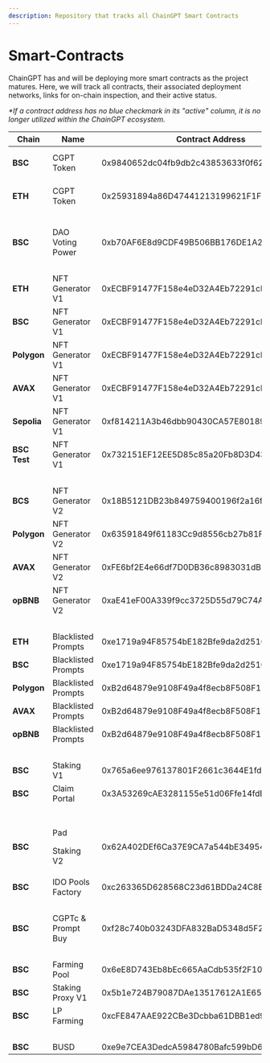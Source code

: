 ```yaml
---
description: Repository that tracks all ChainGPT Smart Contracts
---
```


# Smart-Contracts

ChainGPT has and will be deploying more smart contracts as the project matures. Here, we will track all contracts, their associated deployment networks, links for on-chain inspection, and their active status.

&#x20; _\*If a contract address has no blue checkmark in its "active" column, it is no longer utilized within the ChainGPT ecosystem._

<table><thead><tr><th width="116">Chain</th><th width="126">Name</th><th width="251">Contract Address</th><th>Links</th><th data-type="checkbox">Active</th></tr></thead><tbody><tr><td><strong>BSC</strong></td><td>CGPT Token</td><td>0x9840652dc04fb9db2c43853633f0f62be6f00f98</td><td>GitHub - Audit</td><td>true</td></tr><tr><td><strong>ETH</strong></td><td>CGPT Token</td><td>0x25931894a86D47441213199621F1F2994e1c39Aa</td><td>GitHub - Audit</td><td>true</td></tr><tr><td></td><td></td><td></td><td></td><td>false</td></tr><tr><td><strong>BSC</strong></td><td>DAO Voting Power</td><td>0xb70AF6E8d9CDF49B506BB176DE1A245e96EaB54c</td><td>GitHub - Audit</td><td>true</td></tr><tr><td></td><td></td><td></td><td></td><td>false</td></tr><tr><td><strong>ETH</strong></td><td>NFT Generator V1</td><td>0xECBF91477F158e4eD32A4Eb72291cD7eE61C07cB</td><td>GitHub - Audit</td><td>true</td></tr><tr><td><strong>BSC</strong></td><td>NFT Generator V1</td><td>0xECBF91477F158e4eD32A4Eb72291cD7eE61C07cB</td><td>GitHub - Audit</td><td>false</td></tr><tr><td><strong>Polygon</strong></td><td>NFT Generator V1</td><td>0xECBF91477F158e4eD32A4Eb72291cD7eE61C07cB</td><td></td><td>false</td></tr><tr><td><strong>AVAX</strong></td><td>NFT Generator V1</td><td>0xECBF91477F158e4eD32A4Eb72291cD7eE61C07cB</td><td></td><td>false</td></tr><tr><td><strong>Sepolia</strong></td><td>NFT Generator V1</td><td>0xf814211A3b46dbb90430CA57E801890b15DA9eA5</td><td></td><td>false</td></tr><tr><td><strong>BSC Test</strong></td><td>NFT Generator V1</td><td>0x732151EF12EE5D85c85a20Fb8D3D435ef055852B</td><td></td><td>false</td></tr><tr><td></td><td></td><td></td><td></td><td>false</td></tr><tr><td><strong>BCS</strong></td><td>NFT Generator V2</td><td>0x18B5121DB23b849759400196f2a16fBdF931a5Af</td><td></td><td>true</td></tr><tr><td><strong>Polygon</strong></td><td>NFT Generator V2</td><td>0x63591849f61183Cc9d8556cb27b81FfA8a0ed920</td><td></td><td>true</td></tr><tr><td><strong>AVAX</strong></td><td>NFT Generator V2</td><td>0xFE6bf2E4e66df7D0DB36c8983031dB77c306E158</td><td></td><td>true</td></tr><tr><td><strong>opBNB</strong></td><td>NFT Generator V2</td><td>0xaE41eF00A339f9cc3725D55d79C74A157f8bD8D1</td><td></td><td>true</td></tr><tr><td></td><td></td><td></td><td></td><td>false</td></tr><tr><td><strong>ETH</strong></td><td>Blacklisted Prompts</td><td>0xe1719a94F85754bE182Bfe9da2d2510E5DCa57f6</td><td></td><td>true</td></tr><tr><td><strong>BSC</strong></td><td>Blacklisted Prompts</td><td>0xe1719a94F85754bE182Bfe9da2d2510E5DCa57f6</td><td></td><td>true</td></tr><tr><td><strong>Polygon</strong></td><td>Blacklisted Prompts</td><td>0xB2d64879e9108F49a4f8ecb8F508F19A7e8d5430</td><td></td><td>true</td></tr><tr><td><strong>AVAX</strong></td><td>Blacklisted Prompts</td><td>0xB2d64879e9108F49a4f8ecb8F508F19A7e8d5430</td><td></td><td>true</td></tr><tr><td><strong>opBNB</strong></td><td>Blacklisted Prompts</td><td>0xB2d64879e9108F49a4f8ecb8F508F19A7e8d5430</td><td></td><td>true</td></tr><tr><td></td><td></td><td></td><td></td><td>false</td></tr><tr><td><strong>BSC</strong></td><td>Staking V1</td><td>0x765a6ee976137801F2661c3644E1fde369A8ED18</td><td></td><td>true</td></tr><tr><td><strong>BSC</strong></td><td>Claim Portal</td><td>0x3A53269cAE3281155e51d06Ffe14fdE8DC3662f7</td><td></td><td>true</td></tr><tr><td></td><td></td><td></td><td></td><td>false</td></tr><tr><td><strong>BSC</strong></td><td><p>Pad </p><p>Staking V2</p></td><td>0x62A402DEf6Ca37E9CA7a544bE34954748088CCEE</td><td></td><td>true</td></tr><tr><td><strong>BSC</strong></td><td>IDO Pools<br>Factory</td><td>0xc263365D628568C23d61BDDa24C8EB27CEF4E917</td><td></td><td>true</td></tr><tr><td></td><td></td><td></td><td></td><td>false</td></tr><tr><td><strong>BSC</strong></td><td>CGPTc &#x26; Prompt Buy</td><td>0xf28c740b03243DFA832BaD5348d5F23BfBf89c04</td><td></td><td>true</td></tr><tr><td></td><td></td><td></td><td></td><td>false</td></tr><tr><td><strong>BSC</strong></td><td>Farming Pool</td><td>0x6eE8D743Eb8bEc665AaCdb535f2F100f040Ca6C5</td><td></td><td>true</td></tr><tr><td><strong>BSC</strong></td><td>Staking Proxy V1</td><td>0x5b1e724B79087DAe13517612A1E6575e9d340cFB</td><td></td><td>true</td></tr><tr><td><strong>BSC</strong></td><td>LP Farming</td><td>0xcFE847AAE922CBe3Dcbba61DBB1ed97D2124d322</td><td></td><td>true</td></tr><tr><td></td><td></td><td></td><td></td><td>false</td></tr><tr><td><strong>BSC</strong></td><td>BUSD</td><td>0xe9e7CEA3DedcA5984780Bafc599bD69ADd087D56</td><td></td><td>true</td></tr></tbody></table>
